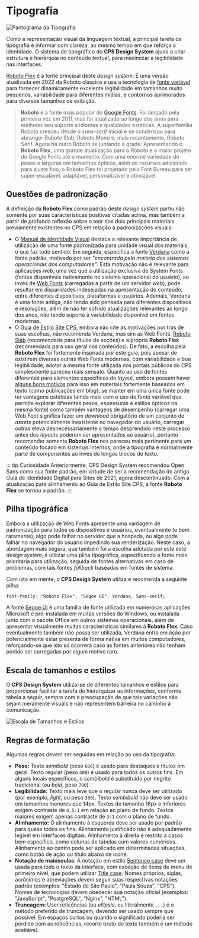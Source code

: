 # Tipografia

![Pantograma da Tipografia](~@source/assets/images/typography-pangram.png)

Como a representação visual da linguagem textual, a principal tarefa da tipografia é informar com clareza, ao mesmo tempo em que reforça a identidade. O sistema de tipográfico do **CPS Design System** ajuda a criar estrutura e hierarquia no conteúdo textual, para maximizar a legibilidade nas interfaces.

[Roboto Flex](https://fonts.google.com/specimen/Roboto+Flex) é a fonte principal deste _design system_. É uma versão atualizada em 2022 da Roboto clássica e usa a tecnologia de [fonte variável](https://fonts.google.com/knowledge/introducing_type/introducing_variable_fonts) para fornecer dinamicamente excelente legibilidade em tamanhos muito pequenos, variabilidade para diferentes mídias, e contornos aprimorados para diversos tamanhos de exibição.

> **Roboto** é a fonte mais popular do [Google Fonts](https://fonts.google.com/). Foi lançado pela primeira vez em 2011, mas foi atualizado ao longo dos anos para melhorar seu suporte a idiomas e qualidades estéticas. A superfamília Roboto cresceu desde o _sans-serif_ inicial e se condensou para abranger Roboto Slab, Roboto Mono e, mais recentemente, Roboto Serif. Agora há outro Roboto se juntando à grade: Apresentando o **Roboto Flex**, uma grande atualização para o Roboto e o maior projeto do Google Fonts até o momento. Com uma enorme variedade de pesos e larguras em tamanhos ópticos, além de recursos adicionais para ajuste fino, o Roboto Flex foi projetado pelo Font Bureau para ser super-escalável, adaptável, personalizável e otimizável.

## Questões de padronização

A definição da **Roboto Flex** como padrão deste _design system_ partiu não somente por suas características positivas citadas acima, mas também a partir de profunda reflexão sobre o teor dos dois principais materiais previamente existentes no CPS em relação a padronizações visuais:

- O [Manual de Identidade Visual](https://www.cps.sp.gov.br/asscom/manuais-assessoria-de-comunicacao/) destaca a relevante importância de utilização de uma fonte padronizada para unidade visual dos materiais, o que faz todo sentido. Em seguida, especifica a fonte [Verdana](https://en.wikipedia.org/wiki/Verdana) como a fonte padrão, motivado por ser <cite>"encontrada pela maioria dos sistemas operacionais dos computadores"</cite>. Esta motivação não é relevante para aplicações _web_, uma vez que a utilização exclusiva de System Fonts (fontes disponíveis nativamente no sistema operacional do usuário), ao invés de [Web Fonts](https://fonts.google.com/knowledge/using_type/using_web_fonts) (carregadas a partir de um servidor _web_), pode resultar em disparidades indesejadas na apresentação do conteúdo, entre diferentes dispositivos, plataformas e usuários. Ademais, Verdana é uma fonte antiga, não tendo sido pensada para diferentes dispositivos e resoluções, além de não ter sofrido atualizações relevantes ao longo dos anos, não tendo suporte à variabilidade disponível em fontes modernas.
- O [Guia de Estilo Site CPS](https://cps.sp.gov.br/guia-estilo/), embora não cite as motivações por trás de suas escolhas, não recomenda Verdana, mas sim as Web Fonts: [Roboto Slab](https://fonts.google.com/specimen/Roboto+Slab) (recomendada para títulos de seções) e a própria **Roboto Flex** (recomendada para uso geral nos conteúdos). De fato, a escolha pela **Roboto Flex** foi fortemente inspirada por este guia, pois apesar de existirem diversas outras Web Fonts modernas, com variabilidade e boa legibilidade, adotar a mesma fonte utilizada nos portais públicos do CPS simplesmente pareceu mais sensato. Quanto ao uso de fontes diferentes para elementos específicos do _layout_, embora possam haver [alguns bons motivos](https://fonts.google.com/knowledge/choosing_type/pairing_typefaces) para isso em materiais fortemente baseados em texto (como publicações em _blog_), se manter em uma única fonte pode ter vantagens estéticas (ainda mais com o uso de fonte variável que permite explorar diferentes pesos, espessuras e estilos ópticos na mesma fonte) como também vantagens de desempenho (carregar uma Web Font significa fazer um _download_ obrigatório de um conjunto de _assets_ potencialmente inexistente no navegador do usuário, carregar outras eleva desnecessariamente o tempo desprendido neste processo antes dos _layouts_ poderem ser apresentados ao usuário), portanto recomendar somente **Roboto Flex** nos pareceu mais pertinente para um conteúdo focado em sistemas internos, onde a tipografia é normalmente parte de componentes ao invés de longos blocos de texto.

::: tip Curiosidade
Anteriormente, CPS Design System recomendou Open Sans como sua fonte padrão, em virtude de ser a recomendação do antigo Guia de Identidade Digital para Sites de 2021, agora descontinuado. Com a atualização para alinhamento ao Guia de Estilo Site CPS, a fonte **Roboto Flex** se tornou a padrão.
:::

## Pilha tipográfica

Embora a utilização de Web Fonts apresente uma vantagem de padronização para todos os dispositivos e usuários, eventualmente (e bem raramente), algo pode falhar no servidor que a hospeda, ou algo pode falhar no navegador do usuário impedindo sua renderização. Neste caso, a abordagem mais segura, que também foi a escolha adotada por este este _design system_, é utilizar uma pilha tipográfica, especificando a fonte mais prioritária para utilização, seguida de fontes alternativas em caso de problemas, com tais fontes _fallback_ baseadas em fontes de sistema.

Com isto em mente, o **CPS Design System** utiliza e recomenda a seguinte pilha:

``` css
font-family: "Roboto Flex", "Segoe UI", Verdana, Sans-serif;
```

A fonte [Segoe UI](https://en.wikipedia.org/wiki/Segoe) é uma família de fonte utilizada em numerosas aplicações Microsoft e pré-instalada em muitas versões do Windows, ou instalada junto com o pacote Office em outros sistemas operacionais, além de apresentar visualmente muitas características similares à **Roboto Flex**. Caso eventualmente também não possa ser utilizada, Verdana entra em ação por potencialmente estar presenta de forma nativa em muitos computadores, reforçando-se que isto só ocorrerá caso as fontes anteriores não tenham podido ser carregadas por algum motivo raro.

## Escala de tamanhos e estilos

O **CPS Design System** utiliza-se de diferentes tamanhos e estilos para proporcionar facilitar a tarefa de hierarquizar as informações, conforme tabela a seguir, sempre com a preocupação de que tais variações não sejam meramente visuais e não representem barreira no caminho à comunicação.

![Escala de Tamanhos e Estilos](~@source/assets/images/typography-ramp.png)

## Regras de formatação

Algumas regras devem ser seguidas em relação ao uso da tipografia:

- **Peso:** Texto _semibold_ (peso `600`) é usado para destaques e títulos em geral. Texto regular (peso `400`) é usado para todos os outros fins. Em alguns locais específicos, o _sembibold_ é substituído por negrito tradicional (ou _bold_, peso `700`).
- **Legibilidade:** Texto mais leve que o regular nunca deve ser utilizado (por exemplo, _light_, ou peso `300`). Texto _sembibold_ não deve ser usado em tamanhos menores que 14px. Textos de tamanho 16px e inferiores exigem contraste de `4,5:1` em relação ao plano de fundo. Textos maiores exigem apenas contraste de `3:1` com o plano de fundo.
- **Alinhamento:** O alinhamento à esquerda deve ser usado por padrão para quase todos os fins.
Alinhamento justificado não é adequadamente legível em interfaces digitais. Alinhamento à direita é restrito a casos bem específico, como colunas de tabelas com valores numéricos. Alinhamento ao centro pode ser aplicado em determinadas situações, como botão de ação ou título abaixo de ícone.
- **Notação de maiúsculas**: A notação em estilo [Sentence case](https://en.wiktionary.org/wiki/sentence_case) deve ser usada para todo o texto da interface, com exceção de items de menu de primeiro nível, que podem utilizar [Title case](https://en.wiktionary.org/wiki/title_case).
Nomes próprios, siglas, acrônimos e abreviações devem seguir suas respectivas notações padrão (exemplos: "Estado de São Paulo", "Paula Souza", "CPS"). Nomes de tecnologias devem obedecer sua notação oficial (exemplos: "JavaScript", "PostgreSQL", "Nginx", "HTML").
- **Truncagem:** User reticências (ou _ellipsis_, ou literalmente `...`) é o método preferido de truncagem, devendo ser usado sempre que possível. Em espaços curtos ou quando o significado poderia ser perdido com as reticências, recorte bruto de texto também é um método aceitável.
